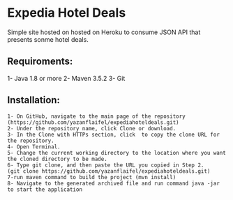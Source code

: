 # Expedia Hotel Deals
Simple site hosted on hosted on Heroku to consume JSON API that presents sonme hotel deals.

## Requiroments:
   1- Java 1.8 or more 
   2- Maven 3.5.2
   3- Git
    
## Installation: 
    1- On GitHub, navigate to the main page of the repository (https://github.com/yazanflaifel/expediahoteldeals.git)
    2- Under the repository name, click Clone or download.
    3- In the Clone with HTTPs section, click  to copy the clone URL for the repository.
    4- Open Terminal.
    5- Change the current working directory to the location where you want the cloned directory to be made.
    6- Type git clone, and then paste the URL you copied in Step 2.
    (git clone https://github.com/yazanflaifel/expediahoteldeals.git)
    7-run maven command to build the project (mvn install)
    8- Navigate to the generated archived file and run command java -jar to start the application
